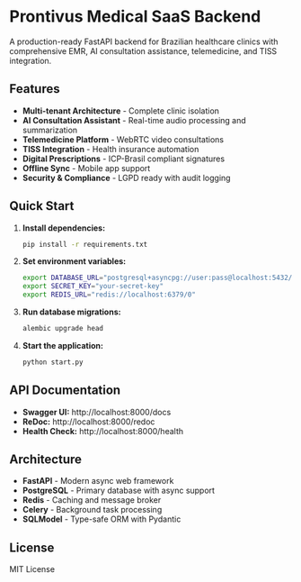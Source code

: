 # Prontivus Medical SaaS Backend

A production-ready FastAPI backend for Brazilian healthcare clinics with comprehensive EMR, AI consultation assistance, telemedicine, and TISS integration.

## Features

- **Multi-tenant Architecture** - Complete clinic isolation
- **AI Consultation Assistant** - Real-time audio processing and summarization
- **Telemedicine Platform** - WebRTC video consultations
- **TISS Integration** - Health insurance automation
- **Digital Prescriptions** - ICP-Brasil compliant signatures
- **Offline Sync** - Mobile app support
- **Security & Compliance** - LGPD ready with audit logging

## Quick Start

1. **Install dependencies:**
   ```bash
   pip install -r requirements.txt
   ```

2. **Set environment variables:**
   ```bash
   export DATABASE_URL="postgresql+asyncpg://user:pass@localhost:5432/prontivus"
   export SECRET_KEY="your-secret-key"
   export REDIS_URL="redis://localhost:6379/0"
   ```

3. **Run database migrations:**
   ```bash
   alembic upgrade head
   ```

4. **Start the application:**
   ```bash
   python start.py
   ```

## API Documentation

- **Swagger UI:** http://localhost:8000/docs
- **ReDoc:** http://localhost:8000/redoc
- **Health Check:** http://localhost:8000/health

## Architecture

- **FastAPI** - Modern async web framework
- **PostgreSQL** - Primary database with async support
- **Redis** - Caching and message broker
- **Celery** - Background task processing
- **SQLModel** - Type-safe ORM with Pydantic

## License

MIT License
